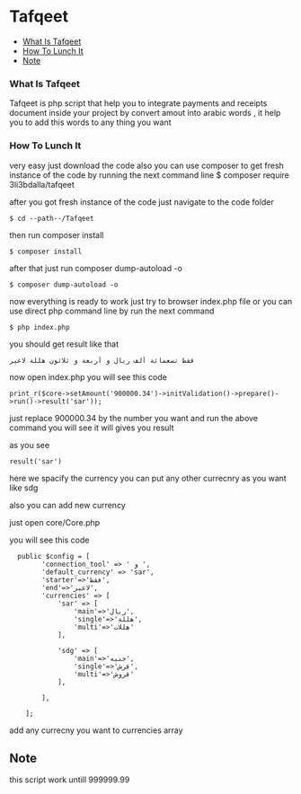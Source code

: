 # Tafqeet



* [What Is Tafqeet](#what-is-it)
* [How To Lunch It](#how-to-lunch-it)
* [Note](#note)


### What Is Tafqeet 
Tafqeet is php script that help you to integrate payments and receipts document inside your project by convert 
amout into arabic words , it help you to add this words to any thing you want 

### How To Lunch It 
very easy just download the code 
also you can use composer to get fresh instance of the code by running the next command line 
$ composer require 3li3bdalla/tafqeet

after you got fresh instance of the code just navigate to the code folder 
```
$ cd --path--/Tafqeet
```

then run composer install 
```
$ composer install 
```

after that just run composer dump-autoload -o
```
$ composer dump-autoload -o
```

now everything is ready to work 
just try to browser index.php file or you can use direct php  command line by run the next command
```
$ php index.php
```
you should get result like that 
```
فقط تسعمائة ألف ريال و أربعة و ثلاثون هللة لاغير
```


now open index.php you will see this code 
```
print_r($core->setAmount('900000.34')->initValidation()->prepare()->run()->result('sar'));
```

just replace 900000.34  by the number you want  and run the above command you will see it will gives you  result


as you see 
```
result('sar')
```

here we spacify the currency you can put any other currecnry as you want like 
sdg 

also you can add new currency 

just open core/Core.php

you will see this code 

```
  public $config = [
        'connection_tool' => ' و ',
        'default_currency' => 'sar',
        'starter'=>'فقط',
        'end'=>'لاغير',
        'currencies' => [
            'sar' => [
                'main'=>'ريال',
                'single'=>'هللة',
                'multi'=>'هللات'
            ],

            'sdg' => [
                'main'=>'جنيه',
                'single'=>'قرش',
                'multi'=>'قروش'
            ],

        ],

    ];

```

add any currecny you want to currencies array 

## Note 
this script work untill 999999.99 
